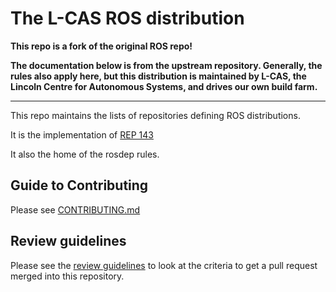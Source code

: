 
# The L-CAS ROS distribution

**This repo is a fork of the original ROS repo!**

**The documentation below is from the upstream repository. Generally, the rules also apply here, but this distribution is maintained by L-CAS, the Lincoln Centre for Autonomous Systems, and drives our own build farm.**


---

This repo maintains the lists of repositories defining ROS distributions.

It is the implementation of [REP 143](http://ros.org/reps/rep-0143.html)

It also the home of the rosdep rules.

Guide to Contributing
---------------------

Please see [CONTRIBUTING.md](CONTRIBUTING.md)

Review guidelines
-----------------

Please see the [review guidelines](REVIEW_GUIDELINES.md) to look at the criteria to get a pull request merged into this repository.
